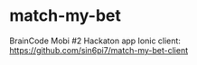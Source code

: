 # match-my-bet
BrainCode Mobi #2 Hackaton app
Ionic client: https://github.com/sin6pi7/match-my-bet-client
